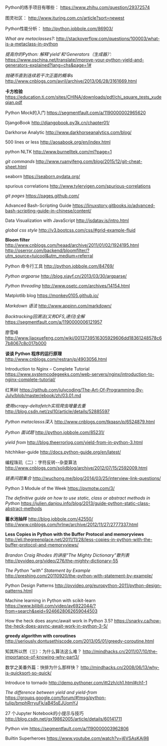 ﻿Python的练手项目有哪些：
https://www.zhihu.com/question/29372574

图灵社区：
http://www.ituring.com.cn/article?sort=newest

Python性能分析：
http://python.jobbole.com/86903/

*What are metaclasses?:*
http://stackoverflow.com/questions/100003/what-is-a-metaclass-in-python

*提高你的Python: 解释‘yield’和‘Generators（生成器）’:*
https://www.oschina.net/translate/improve-your-python-yield-and-generators-explained?lang=chs&page=1#  

*抛硬币直到连续若干次正面的概率s*
http://www.cnblogs.com/avril/archive/2013/06/28/3161669.html

**卡方检验**
https://education.ti.com/sites/CHINA/downloads/pdf/chi_square_tests_xudeqian.pdf

Python Mock的入门
https://segmentfault.com/a/1190000002965620

DjangoBook
http://djangobook.py3k.cn/chapter01/

Darkhorse Analytic
http://www.darkhorseanalytics.com/blog/

500 lines or less
http://aosabook.org/en/index.html

python NLTK
http://www.burnelltek.com/ml?page=1

*git commands*
http://www.ruanyifeng.com/blog/2015/12/git-cheat-sheet.html

seaborn
https://seaborn.pydata.org/

spurious correlations
http://www.tylervigen.com/spurious-correlations

*git pages*
https://pages.github.com/

Advanced Bash-Scripting Guide
https://linuxstory.gitbooks.io/advanced-bash-scripting-guide-in-chinese/content/

Data Visualization with JavaScript
http://jsdatav.is/intro.html

*global css style*
http://v3.bootcss.com/css/#grid-example-fluid

**Bloom filter**
http://www.cnblogs.com/heaad/archive/2011/01/02/1924195.html
http://oserror.com/backend/bloomfilter/?utm_source=tuicool&utm_medium=referral

Python 命令行工具
http://python.jobbole.com/84769/

*Python argparse*
http://blog.xiayf.cn/2013/03/30/argparse/

*Python threading*
http://www.osetc.com/archives/14154.html

Matplotlib blog
https://monkey0105.github.io/

*Markdown 语法*
http://www.appinn.com/markdown/

*Backtracking回溯法(又称DFS,递归)全解*
https://segmentfault.com/a/1190000006121957

廖雪峰
http://www.liaoxuefeng.com/wiki/0013739516305929606dd18361248578c67b8067c8c017b000

**谈谈 Python 程序的运行原理**
http://www.cnblogs.com/restran/p/4903056.html

Introduction to Nginx – Complete Tutorial
https://www.systemcodegeeks.com/web-servers/nginx/introduction-to-nginx-complete-tutorial/


红黑树
https://github.com/julycoding/The-Art-Of-Programming-By-July/blob/master/ebook/zh/03.01.md


*使用scrapy-deltafetch实现爬虫增量去重*
http://blog.csdn.net/zsl10/article/details/52885597


*Python metaclasss深入*
http://www.cnblogs.com/tkqasn/p/6524879.html

*Python 面试题*
http://python.jobbole.com/85231/

*yield from*
http://blog.theerrorlog.com/yield-from-in-python-3.html

hitchhiker-guide
http://docs.python-guide.org/en/latest/

编程珠玑（二）：字符反转--杂耍算法
http://www.cnblogs.com/solidblog/archive/2012/07/15/2592009.html

*链表问题集合*
http://wuchong.me/blog/2014/03/25/interview-link-questions/

Python 3 Module of the Week
https://pymotw.com/3/

*The definitive guide on how to use static, class or abstract methods in Python*
https://julien.danjou.info/blog/2013/guide-python-static-class-abstract-methods

**蓄水池抽样**
http://blog.jobbole.com/42550/
http://www.cnblogs.com/hrlnw/archive/2012/11/27/2777337.html

**Less Copies in Python with the Buffer Protocol and memoryviews**
http://eli.thegreenplace.net/2011/11/28/less-copies-in-python-with-the-buffer-protocol-and-memoryviews/

*Brandon Craig Rhodes 的讲座“The Mighty Dictionary”散列表*
http://pyvideo.org/video/276/the-mighty-dictionary-55

*The Python "with" Statement by Example*
http://preshing.com/20110920/the-python-with-statement-by-example/

Python Design Patterns
http://pyvideo.org/europython-2011/python-design-patterns.html

Machine learning in Python with scikit-learn
https://www.bilibili.com/video/av6922044/?from=search&seid=9246628062659044503

How the heck does async/await work in Python 3.5?
https://snarky.ca/how-the-heck-does-async-await-work-in-python-3-5/

**greedy algorithm with coroutines**
http://seriously.dontusethiscode.com/2013/05/01/greedy-coroutine.html

知其所以然（三）：为什么算法这么难？
http://mindhacks.cn/2011/07/10/the-importance-of-knowing-why-part3/

数学之美番外篇：快排为什么那样快？
http://mindhacks.cn/2008/06/13/why-is-quicksort-so-quick/

Introduce to tornado
http://demo.pythoner.com/itt2zh/ch1.html#ch1-1

*The difference between yield and yield-from*
https://groups.google.com/forum/#!msg/python-tulip/bmphRrryuFk/aB45sEJUomYJ

27 个Jupyter Notebook的小提示与技巧
http://blog.csdn.net/gx19862005/article/details/60141711

Python vim
https://segmentfault.com/a/1190000003962806

Builtin Superheroes
https://www.youtube.com/watch?v=j6VSAsKAj98

